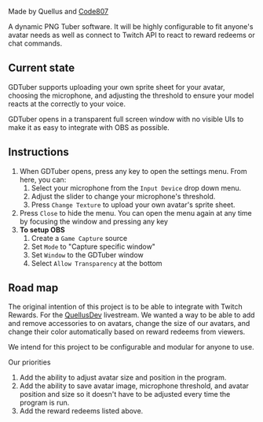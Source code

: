 Made by Quellus and [Code807](https://github.com/code807)

A dynamic PNG Tuber software. It will be highly configurable to fit anyone's avatar needs as well as connect to Twitch API to react to reward redeems or chat commands.

## Current state
GDTuber supports uploading your own sprite sheet for your avatar, choosing the microphone, and adjusting the threshold to ensure your model reacts at the correctly to your voice.

GDTuber opens in a transparent full screen window with no visible UIs to make it as easy to integrate with OBS as possible.

## Instructions
1. When GDTuber opens, press any key to open the settings menu.
From here, you can:
    1. Select your microphone from the `Input Device` drop down menu.
    2. Adjust the slider to change your microphone's threshold.
    3. Press `Change Texture` to upload your own avatar's sprite sheet.
2. Press `Close` to hide the menu. You can open the menu again at any time by focusing the window and pressing any key
3. **To setup OBS**
    1. Create a `Game Capture` source
    2. Set `Mode` to "Capture specific window"
    3. Set `Window` to the GDTuber window
    4. Select `Allow Transparency` at the bottom

## Road map
The original intention of this project is to be able to integrate with Twitch Rewards. For the [QuellusDev](twitch.tv/quellusdev) livestream. We wanted a way to be able to add and remove accessories to on avatars, change the size of our avatars, and change their color automatically based on reward redeems from viewers.

We intend for this project to be configurable and modular for anyone to use.

Our priorities
1. Add the ability to adjust avatar size and position in the program.
2. Add the ability to save avatar image, microphone threshold, and avatar position and size so it doesn't have to be adjusted every time the program is run.
3. Add the reward redeems listed above.
